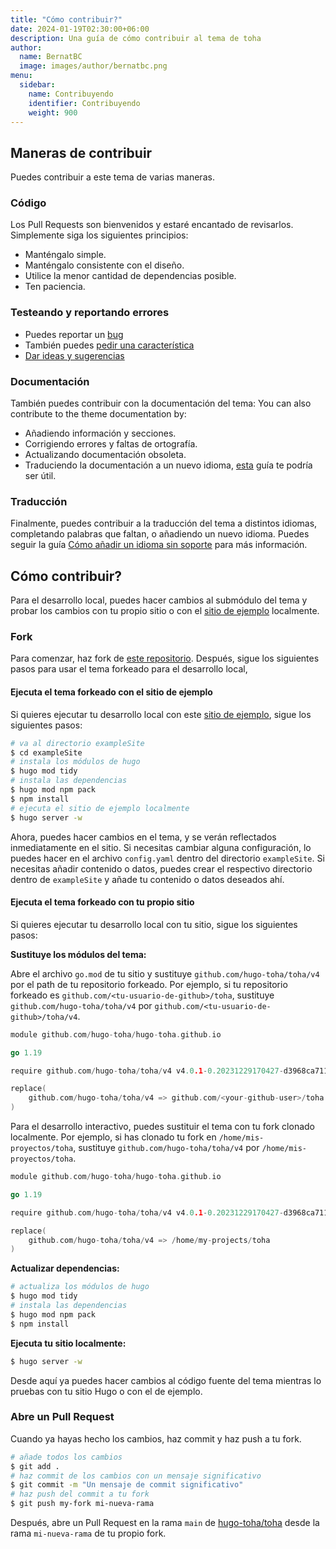 ```yaml
---
title: "Cómo contribuir?"
date: 2024-01-19T02:30:00+06:00
description: Una guía de cómo contribuir al tema de toha
author:
  name: BernatBC
  image: images/author/bernatbc.png
menu:
  sidebar:
    name: Contribuyendo
    identifier: Contribuyendo
    weight: 900
---
```


## Maneras de contribuir

Puedes contribuir a este tema de varias maneras.

### Código

Los Pull Requests son bienvenidos y estaré encantado de revisarlos. Simplemente siga los siguientes principios:

- Manténgalo simple.
- Manténgalo consistente con el diseño.
- Utilice la menor cantidad de dependencias posible.
- Ten paciencia.

### Testeando y reportando errores

- Puedes reportar un [bug](https://github.com/hugo-toha/toha/issues/new?template=bug.md)
- También puedes [pedir una característica](https://github.com/hugo-toha/toha/issues/new?template=feature_request.md)
- [Dar ideas y sugerencias](https://github.com/hugo-toha/toha/issues/new?template=question.md)

### Documentación

También puedes contribuir con la documentación del tema:
You can also contribute to the theme documentation by:
- Añadiendo información y secciones.
- Corrigiendo errores y faltas de ortografía.
- Actualizando documentación obsoleta.
- Traduciendo la documentación a un nuevo idioma, [esta](/es/posts/translation/content/) guía te podría ser útil.

### Traducción

Finalmente, puedes contribuir a la traducción del tema a distintos idiomas, completando palabras que faltan, o añadiendo un nuevo idioma. Puedes seguir la guía [Cómo añadir un idioma sin soporte](/es/posts/translation/new-language/) para más información.

## Cómo contribuir?

Para el desarrollo local, puedes hacer cambios al submódulo del tema y probar los cambios con tu propio sitio o con el [sitio de ejemplo](https://github.com/hugo-toha/hugo-toha.github.io) localmente.

### Fork

Para comenzar, haz fork de [este repositorio](https://github.com/hugo-toha/toha). Después, sigue los siguientes pasos para usar el tema forkeado para el desarrollo local,


#### Ejecuta el tema forkeado con el sitio de ejemplo

Si quieres ejecutar tu desarrollo local con este [sitio de ejemplo](https://github.com/hugo-toha/hugo-toha.github.io), sigue los siguientes pasos:

```bash
# va al directorio exampleSite
$ cd exampleSite
# instala los módulos de hugo
$ hugo mod tidy
# instala las dependencias
$ hugo mod npm pack
$ npm install
# ejecuta el sitio de ejemplo localmente
$ hugo server -w
```

Ahora, puedes hacer cambios en el tema, y se verán reflectados inmediatamente en el sitio. Si necesitas cambiar alguna configuración, lo puedes hacer en el archivo `config.yaml` dentro del directorio `exampleSite`. Si necesitas añadir contenido o datos, puedes crear el respectivo directorio dentro de `exampleSite` y añade tu contenido o datos deseados ahí.

#### Ejecuta el tema forkeado con tu propio sitio

Si quieres ejecutar tu desarrollo local con tu sitio, sigue los siguientes pasos:

**Sustituye los módulos del tema:**

Abre el archivo `go.mod` de tu sitio y sustituye `github.com/hugo-toha/toha/v4` por el path de tu repositorio forkeado. Por ejemplo, si tu repositorio forkeado es `github.com/<tu-usuario-de-github>/toha`, sustituye `github.com/hugo-toha/toha/v4` por `github.com/<tu-usuario-de-github>/toha/v4`.

```go
module github.com/hugo-toha/hugo-toha.github.io

go 1.19

require github.com/hugo-toha/toha/v4 v4.0.1-0.20231229170427-d3968ca711ef // indirect

replace(
    github.com/hugo-toha/toha/v4 => github.com/<your-github-user>/toha <git branch>
)
```

Para el desarrollo interactivo, puedes sustituir el tema con tu fork clonado localmente. Por ejemplo, si has clonado tu fork en `/home/mis-proyectos/toha`, sustituye `github.com/hugo-toha/toha/v4` por `/home/mis-proyectos/toha`.

```go
module github.com/hugo-toha/hugo-toha.github.io

go 1.19

require github.com/hugo-toha/toha/v4 v4.0.1-0.20231229170427-d3968ca711ef // indirect

replace(
    github.com/hugo-toha/toha/v4 => /home/my-projects/toha
)
```

**Actualizar dependencias:**

```bash
# actualiza los módulos de hugo
$ hugo mod tidy
# instala las dependencias
$ hugo mod npm pack
$ npm install
```

**Ejecuta tu sitio localmente:**

```bash
$ hugo server -w
```

Desde aquí ya puedes hacer cambios al código fuente del tema mientras lo pruebas con tu sitio Hugo o con el de ejemplo.

### Abre un Pull Request

Cuando ya hayas hecho los cambios, haz commit y haz push a tu fork.

```bash
# añade todos los cambios
$ git add .
# haz commit de los cambios con un mensaje significativo
$ git commit -m "Un mensaje de commit significativo"
# haz push del commit a tu fork
$ git push my-fork mi-nueva-rama
```

Después, abre un Pull Request en la rama `main` de [hugo-toha/toha](https://github.com/hugo-toha/toha) desde la rama `mi-nueva-rama` de tu propio fork.